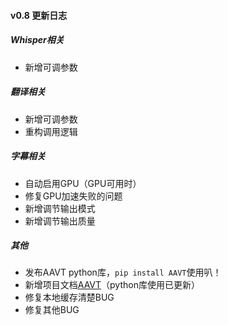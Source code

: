 #### v0.8 更新日志

##### Whisper相关
- 新增可调参数


##### 翻译相关
- 新增可调参数
- 重构调用逻辑


##### 字幕相关
- 自动启用GPU（GPU可用时）
- 修复GPU加速失败的问题
- 新增调节输出模式
- 新增调节输出质量


##### 其他
- 发布AAVT python库，`pip install AAVT`使用叭！
- 新增项目文档[AAVT](https://zwho5v3j233.feishu.cn/wiki/OGcrwinzhi88MkkvEMVcLkDgnzc?from=from_copylink)（python库使用已更新）
- 修复本地缓存清楚BUG
- 修复其他BUG